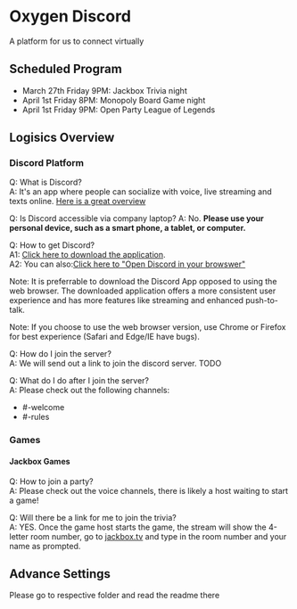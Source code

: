 # Oxygen Discord

A platform for us to connect virtually

## Scheduled Program
- March 27th Friday 9PM: Jackbox Trivia night
- April 1st Friday 8PM: Monopoly Board Game night
- April 1st Friday 9PM: Open Party League of Legends

## Logisics Overview

### Discord Platform

Q: What is Discord?\
A: It's an app where people can socialize with voice, live streaming and texts online. [Here is a great overview](https://masonry.lochac.sca.org/discord-all-you-need-to-know/)

Q: Is Discord accessible via company laptop?
A: No. **Please use your personal device, such as a smart phone, a tablet, or computer.**

Q: How to get Discord?\
A1: [Click here to download the application](https://discordapp.com/download).\
A2: You can also:[Click here to "Open Discord in your browswer"](https://discordapp.com/)

Note: It is preferrable to download the Discord App opposed to using the web browser. The downloaded application offers a more consistent user experience and has more features like streaming and enhanced push-to-talk.

Note: If you choose to use the web browser version, use Chrome or Firefox for best experience (Safari and Edge/IE have bugs).


Q: How do I join the server?\
A: We will send out a link to join the discord server. TODO


Q: What do I do after I join the server?\
A: Please check out the following channels:
- #-welcome
- #-rules

### Games
#### Jackbox Games

Q: How to join a party?\
A: Please check out the voice channels, there is likely a host waiting to start a game!


Q: Will there be a link for me to join the trivia?\
A: YES. Once the game host starts the game, the stream will show the 4-letter room number, go to [jackbox.tv](jackbox.tv) and type in the room number and your name as prompted. 


## Advance Settings
Please go to respective folder and read the readme there
